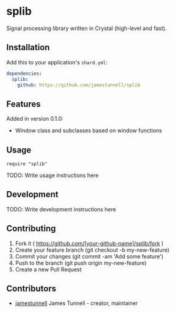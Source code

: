 # splib

Signal processing library written in Crystal (high-level and fast).

## Installation

Add this to your application's `shard.yml`:

```yaml
dependencies:
  splib:
    github: https://github.com/jamestunnell/splib
```

## Features

Added in version 0.1.0:
* Window class and subclasses based on window functions

## Usage

```crystal
require "splib"
```

TODO: Write usage instructions here

## Development

TODO: Write development instructions here

## Contributing

1. Fork it ( https://github.com/[your-github-name]/splib/fork )
2. Create your feature branch (git checkout -b my-new-feature)
3. Commit your changes (git commit -am 'Add some feature')
4. Push to the branch (git push origin my-new-feature)
5. Create a new Pull Request

## Contributors

- [jamestunnell](https://github.com/jamestunnell) James Tunnell - creator, maintainer

